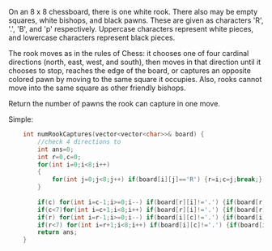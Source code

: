 On an 8 x 8 chessboard, there is one white rook.  There also may be empty squares, white bishops, and black pawns.  These are given as characters 'R', '.', 'B', and 'p' respectively. Uppercase characters represent white pieces, and lowercase characters represent black pieces.

The rook moves as in the rules of Chess: it chooses one of four cardinal directions (north, east, west, and south), then moves in that direction until it chooses to stop, reaches the edge of the board, or captures an opposite colored pawn by moving to the same square it occupies.  Also, rooks cannot move into the same square as other friendly bishops.

Return the number of pawns the rook can capture in one move.

Simple:
```cpp
    int numRookCaptures(vector<vector<char>>& board) {
        //check 4 directions to 
        int ans=0;
        int r=0,c=0;
        for(int i=0;i<8;i++)
        {
            for(int j=0;j<8;j++) if(board[i][j]=='R') {r=i;c=j;break;}
        }
        
        if(c) for(int i=c-1;i>=0;i--) if(board[r][i]!='.') {if(board[r][i]=='p') ans++;break;}//left
        if(c<7)for(int i=c+1;i<8;i++) if(board[r][i]!='.') {if(board[r][i]=='p') ans++;break;}//right
        if(r) for(int i=r-1;i>=0;i--) if(board[i][c]!='.') {if(board[i][c]=='p') ans++;break;}//up
        if(r<7) for(int i=r+1;i<8;i++) if(board[i][c]!='.') {if(board[i][c]=='p') ans++;break;}//right
        return ans;
    }
```    
